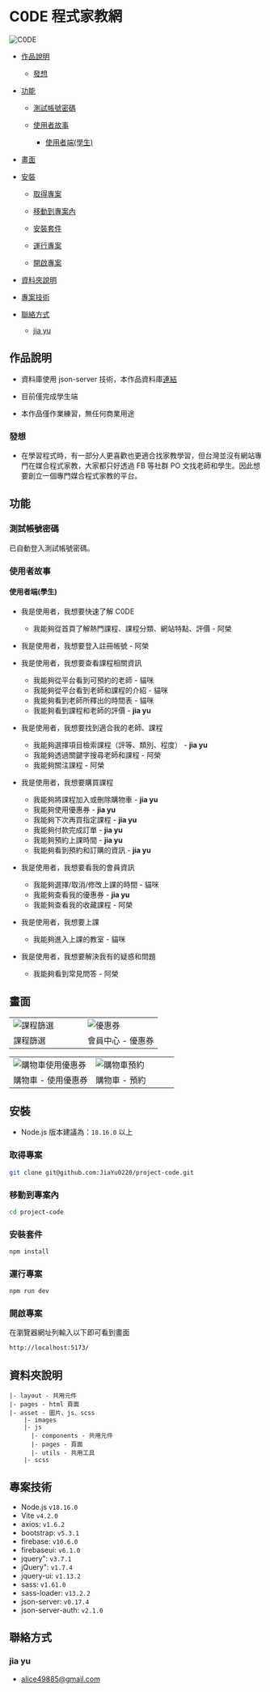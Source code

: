 # C0DE 程式家教網

![C0DE](https://github.com/Peg-L/project-code/assets/134919211/c5fbf3dd-e0aa-4d00-b334-b83063b7223c)

- [作品說明](#作品說明)

  - [發想](#發想)

- [功能](#功能)

  - [測試帳號密碼](#測試帳號密碼)

  - [使用者故事](#使用者故事)

    - [使用者端(學生)](#使用者端學生)

- [畫面](#畫面)

- [安裝](#安裝)

  - [取得專案](#取得專案)

  - [移動到專案內](#移動到專案內)

  - [安裝套件](#安裝套件)

  - [運行專案](#運行專案)

  - [開啟專案](#開啟專案)

- [資料夾說明](#資料夾說明)

- [專案技術](#專案技術)

- [聯絡方式](#聯絡方式)

  - [jia yu](#jia-yu)

## 作品說明

- 資料庫使用 json-server 技術，本作品資料庫[連結](https://github.com/JiaYu0220/project-code-json)

- 目前僅完成學生端
  
- 本作品僅作業練習，無任何商業用途

### 發想

- 在學習程式時，有一部分人更喜歡也更適合找家教學習，但台灣並沒有網站專門在媒合程式家教，大家都只好透過 FB 等社群 PO 文找老師和學生。因此想要創立一個專門媒合程式家教的平台。

## 功能

### 測試帳號密碼

已自動登入測試帳號密碼。

### 使用者故事

#### 使用者端(學生)

- 我是使用者，我想要快速了解 C0DE

  - 我能夠從首頁了解熱門課程、課程分類、網站特點、評價 - 阿榮

- 我是使用者，我想要登入註冊帳號 - 阿榮

- 我是使用者，我想要查看課程相關資訊

  - 我能夠從平台看到可預約的老師 - 貓咪
  - 我能夠從平台看到老師和課程的介紹 - 貓咪
  - 我能夠看到老師所釋出的時間表 - 貓咪
  - 我能夠看到課程和老師的評價 - **jia yu**

- 我是使用者，我想要找到適合我的老師、課程

  - 我能夠選擇項目檢索課程（評等、類別、程度） - **jia yu**
  - 我能夠透過關鍵字搜尋老師和課程 - 阿榮
  - 我能夠關注課程 - 阿榮

- 我是使用者，我想要購買課程

  - 我能夠將課程加入或刪除購物車 - **jia yu**
  - 我能夠使用優惠券 - **jia yu**
  - 我能夠下次再買指定課程 - **jia yu**
  - 我能夠付款完成訂單 - **jia yu**
  - 我能夠預約上課時間 - **jia yu**
  - 我能夠看到預約和訂購的資訊 - **jia yu**

- 我是使用者，我想要看我的會員資訊

  - 我能夠選擇/取消/修改上課的時間 - 貓咪
  - 我能夠查看我的優惠券 - **jia yu**
  - 我能夠查看我的收藏課程 - 阿榮

- 我是使用者，我想要上課

  - 我能夠進入上課的教室 - 貓咪

- 我是使用者，我想要解決我有的疑惑和問題

  - 我能夠看到常見問答 - 阿榮
 
## 畫面

<table width="100%">
  <tr>
    <td width="50%"><img src="https://github.com/JiaYu0220/project-code/assets/134919211/a383550a-805f-4399-bdb1-a0eb55eb85fe" alt="課程篩選"></td>
    <td width="50%"><img src="https://github.com/JiaYu0220/project-code/assets/134919211/04d9c7b9-5355-4154-928e-ea7f00127706" alt="優惠券"></td>
  </tr>
  <tr>
    <td width="50%">課程篩選</td>
    <td width="50%">會員中心 - 優惠券</td>
  </tr>
</table>

<table width="100%">
  <tr>
    <td width="50%"><img src="https://github.com/JiaYu0220/project-code/assets/134919211/0b22d366-120c-4fd7-bfcf-4456f8d26064" alt="購物車使用優惠券"></td>
    <td width="50%"><img src="https://github.com/JiaYu0220/project-code/assets/134919211/d697f789-87dd-4355-a762-1303ec226a5b" alt="購物車預約"></td>
  </tr>
  <tr>
    <td width="50%">購物車 - 使用優惠券</td>
    <td width="50%">購物車 - 預約</td>
  </tr>
</table>

## 安裝

- Node.js 版本建議為：`18.16.0` 以上

### 取得專案

```bash
git clone git@github.com:JiaYu0220/project-code.git
```

### 移動到專案內

```bash
cd project-code
```

### 安裝套件

```bash
npm install
```

### 運行專案

```bash
npm run dev
```

### 開啟專案

在瀏覽器網址列輸入以下即可看到畫面

```bash
http://localhost:5173/
```

## 資料夾說明

```
|- layout - 共用元件
|- pages - html 頁面
|- asset - 圖片、js、scss
    |- images
    |- js
      |- components - 共用元件
      |- pages - 頁面
      |- utils - 共用工具
    |- scss
```

## 專案技術

- Node.js `v18.16.0`
- Vite `v4.2.0`
- axios: `v1.6.2`
- bootstrap: `v5.3.1`
- firebase: `v10.6.0`
- firebaseui: `v6.1.0`
- jquery": `v3.7.1`
- jQuery": `v1.7.4`
- jquery-ui: `v1.13.2`
- sass: `v1.61.0`
- sass-loader: `v13.2.2`
- json-server: `v0.17.4`
- json-server-auth: `v2.1.0`

## 聯絡方式

### jia yu

- alice49885@gmail.com

